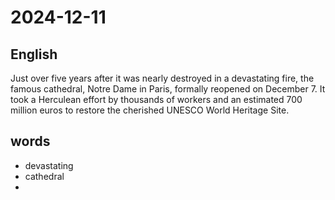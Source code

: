 # 2024-12-11

## English
Just over five years after it was nearly
destroyed in a devastating fire, the famous
cathedral, Notre Dame in Paris, formally
reopened on December 7. It took a 
Herculean effort by thousands of workers
and an estimated 700 million euros to
restore the cherished UNESCO World
Heritage Site.

## words
* devastating
* cathedral
* 
